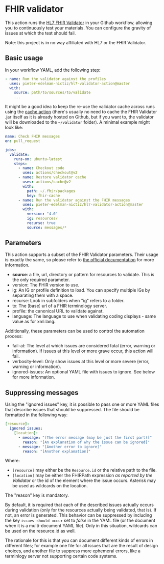 # FHIR validator

This action runs the [HL7 FHIR Validator](https://confluence.hl7.org/display/FHIR/Using+the+FHIR+Validator) in your Github workflow, allowing you to continuously test your materials. You can configure the gravity of issues at which the test should fail.

Note: this project is in no way affiliated with HL7 or the FHIR Validator.

## Basic usage

In your workflow YAML, add the following step:

```yaml
- name: Run the validator against the profiles
  uses: pieter-edelman-nictiz/hl7-validator-action@master
  with:
    source: path/to/sources/to/validate
    ...
```

It might be a good idea to keep the re-use the validator cache across runs using the [cache action](https://github.com/actions/cache) (there's usually no need to cache the FHIR Validator .jar itself as it is already hosted on Github, but if you want to, the validator will be downloaded to the `~/validator` folder). A minimal example might look like:

```yaml
name: Check FHIR messages
on: pull_request

jobs:
  validate:
    runs-on: ubuntu-latest
    steps:
      - name: Checkout code
        uses: actions/checkout@v2
      - name: Restore validator cache
        uses: actions/cache@v2
        with:
          path: ~/.fhir/packages
          key: fhir-cache
      - name: Run the validator against the FHIR messages
        uses: pieter-edelman-nictiz/hl7-validator-action@master
        with:
          version: "4.0"
          ig: resources/
          recurse: true
          source: messages/*
```

## Parameters

This action supports a subset of the FHIR Validator parameters. Their usage is exactly the same, so please refer to [the official documentation](https://confluence.hl7.org/display/FHIR/Using+the+FHIR+Validator) for more information.

* **source**: a file, url, directory or pattern for resources to validate. This is the only required parameter.
* version: The FHIR version to use.
* ig: An IG or profile definition to load. You can specify multiple IGs by separating them with a space.
* recurse: Look in subfolders when "ig" refers to a folder.
* tx: The [base] url of a FHIR terminology server.
* profile: the canonical URL to validate against.
* language: The language to use when validating coding displays - same value as for xml:lang.

Additionally, these parameters can be used to control the automation process:

* fail-at: The level at which issues are considered fatal (error, warning or information). If issues at this level or more grave occur, this action will fail.
* verbosity-level: Only show issues at this level or more severe (error, warning or information).
* ignored-issues: An optional YAML file with issues to ignore. See below for more information.

## Suppressing messages

Using the "ignored issues" key, it is possible to pass one or more YAML files that describe issues that should be suppressed. The file should be formatted in the following way:
  
  ```yaml
  [resource]:
    ignored issues:
      [location]:
        - message: "[The error message (may be just the first part)]"
          reason: "[An explanation of why the issue can be ignored]"
        - message: "[Another error to ignore]"
          reason: "[Another explanation]"
  ```

Where:
* `[resource]` may either be the `Resource.id` or the relative path to the file.
* `[location]` may be either the FHIRPath expression _as reported by the Validator_ or the id of the element where the issue occurs. Asterisk may be used as wildcards on the location.

The "reason" key is mandatory.

By default, it is required that each of the described issues actually occurs during validation (only for the resources actually being validated, that is). If not, an error is generated. This behavior can be suppressed by including the key `issues should occur` set to _false_ in the YAML file (or the document when it is a multi-document YAML file). Only in this situation, wildcards can be used on the resource.id as well.

The rationale for this is that you can document different kinds of errors in different files; for example one file for all issues that are the result of design choices, and another file to suppress more ephemeral errors, like a terminlogy server not supporting certain code systems.